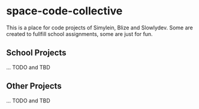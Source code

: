 # space-code-collective
This is a place for code projects of Simylein, Blize and Slowlydev.
Some are created to fullfill school assignments, some are just for fun.

## School Projects
... TODO and TBD

## Other Projects
... TODO and TBD
